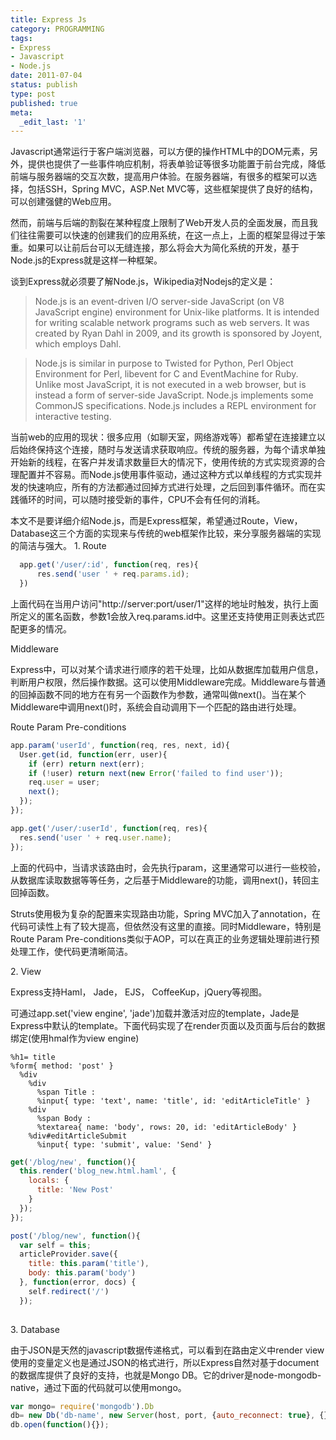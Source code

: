 ```yaml
---
title: Express Js
category: PROGRAMMING
tags:
- Express
- Javascript
- Node.js
date: 2011-07-04
status: publish
type: post
published: true
meta:
  _edit_last: '1'
---
```

Javascript通常运行于客户端浏览器，可以方便的操作HTML中的DOM元素，另外，提供也提供了一些事件响应机制，将表单验证等很多功能置于前台完成，降低前端与服务器端的交互次数，提高用户体验。在服务器端，有很多的框架可以选择，包括SSH，Spring MVC，ASP.Net MVC等，这些框架提供了良好的结构，可以创建强健的Web应用。

然而，前端与后端的割裂在某种程度上限制了Web开发人员的全面发展，而且我们往往需要可以快速的创建我们的应用系统，在这一点上，上面的框架显得过于笨重。如果可以让前后台可以无缝连接，那么将会大为简化系统的开发，基于Node.js的Express就是这样一种框架。

谈到Express就必须要了解Node.js，Wikipedia对Nodejs的定义是：
> Node.js is an event-driven I/O server-side JavaScript (on V8 JavaScript engine) environment for Unix-like platforms. It is intended for writing scalable network programs such as web servers. It was created by Ryan Dahl in 2009, and its growth is sponsored by Joyent, which employs Dahl.

> Node.js is similar in purpose to Twisted for Python, Perl Object Environment for Perl, libevent for C and EventMachine for Ruby. Unlike most JavaScript, it is not executed in a web browser, but is instead a form of server-side JavaScript. Node.js implements some CommonJS specifications. Node.js includes a REPL environment for interactive testing.

当前web的应用的现状：很多应用（如聊天室，网络游戏等）都希望在连接建立以后始终保持这个连接，随时与发送请求获取响应。传统的服务器，为每个请求单独开始新的线程，在客户并发请求数量巨大的情况下，使用传统的方式实现资源的合理配置并不容易。而Node.js使用事件驱动，通过这种方式以单线程的方式实现并发的快速响应，所有的方法都通过回掉方式进行处理，之后回到事件循环。而在实践循环的时间，可以随时接受新的事件，CPU不会有任何的消耗。

本文不是要详细介绍Node.js，而是Express框架，希望通过Route，View，Database这三个方面的实现来与传统的web框架作比较，来分享服务器端的实现的简洁与强大。
1\. Route

```js
  app.get('/user/:id', function(req, res){
      res.send('user ' + req.params.id);
  })
```
上面代码在当用户访问"http://server:port/user/1"这样的地址时触发，执行上面所定义的匿名函数，参数1会放入req.params.id中。这里还支持使用正则表达式匹配更多的情况。

Middleware

Express中，可以对某个请求进行顺序的若干处理，比如从数据库加载用户信息，判断用户权限，然后操作数据。这可以使用Middleware完成。Middleware与普通的回掉函数不同的地方在有另一个函数作为参数，通常叫做next()。当在某个Middleware中调用next()时，系统会自动调用下一个匹配的路由进行处理。

Route Param Pre-conditions

```js
app.param('userId', function(req, res, next, id){
  User.get(id, function(err, user){
    if (err) return next(err);
    if (!user) return next(new Error('failed to find user'));
    req.user = user;
    next();
  });
});

app.get('/user/:userId', function(req, res){
  res.send('user ' + req.user.name);
});
```

上面的代码中，当请求该路由时，会先执行param，这里通常可以进行一些校验，从数据库读取数据等等任务，之后基于Middleware的功能，调用next()，转回主回掉函数。

Struts使用极为复杂的配置来实现路由功能，Spring MVC加入了annotation，在代码可读性上有了较大提高，但依然没有这里的直接。同时Middleware，特别是Route Param Pre-conditions类似于AOP，可以在真正的业务逻辑处理前进行预处理工作，使代码更清晰简洁。

2\. View

Express支持Haml， Jade， EJS， CoffeeKup，jQuery等视图。

可通过app.set('view engine', 'jade')加载并激活对应的template，Jade是Express中默认的template。下面代码实现了在render页面以及页面与后台的数据绑定(使用hmal作为view engine)

```haml
%h1= title
%form{ method: 'post' }
  %div
    %div
      %span Title :
      %input{ type: 'text', name: 'title', id: 'editArticleTitle' }
    %div
      %span Body :
      %textarea{ name: 'body', rows: 20, id: 'editArticleBody' }
    %div#editArticleSubmit
      %input{ type: 'submit', value: 'Send' }
```

```js
get('/blog/new', function(){
  this.render('blog_new.html.haml', {
    locals: {
      title: 'New Post'
    }
  });
});

post('/blog/new', function(){
  var self = this;
  articleProvider.save({
    title: this.param('title'),
    body: this.param('body')
  }, function(error, docs) {
    self.redirect('/')
  });
  
```  
3\. Database

由于JSON是天然的javascript数据传递格式，可以看到在路由定义中render view使用的变量定义也是通过JSON的格式进行，所以Express自然对基于document的数据库提供了良好的支持，也就是Mongo DB。它的driver是node-mongodb-native，通过下面的代码就可以使用mongo。

```js
var mongo= require('mongodb').Db
db= new Db('db-name', new Server(host, port, {auto_reconnect: true}, {}));
db.open(function(){});
```